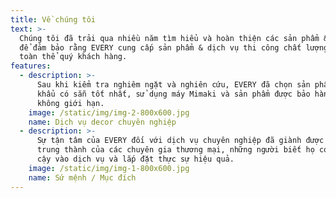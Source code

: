 ```yaml
---
title: Về chúng tôi
text: >-
  Chúng tôi đã trải qua nhiều năm tìm hiểu và hoàn thiện các sản phẩm & dịch vụ
  để đảm bảo rằng EVERY cung cấp sản phẩm & dịch vụ thi công chất lượng nhất đến
  toàn thể quý khách hàng.
features:
  - description: >-
      Sau khi kiểm tra nghiêm ngặt và nghiên cứu, EVERY đã chọn sản phẩm nhập
      khẩu có sẵn tốt nhất, sử dụng máy Mimaki và sản phẩm được bảo hành 10 năm
      không giới hạn.
    image: /static/img/img-2-800x600.jpg
    name: Dịch vụ decor chuyên nghiệp
  - description: >-
      Sự tận tâm của EVERY đối với dịch vụ chuyên nghiệp đã giành được sự ủng hộ
      trung thành của các chuyên gia thương mại, những người biết họ có thể tin
      cậy vào dịch vụ và lắp đặt thực sự hiệu quả.
    image: /static/img/img-1-800x600.jpg
    name: Sứ mệnh / Mục đích
---
```


